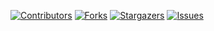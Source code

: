 [![Contributors][contributors-shield]][contributors-url]
[![Forks][forks-shield]][forks-url]
[![Stargazers][stars-shield]][stars-url]
[![Issues][issues-shield]][issues-url]



<!-- MARKDOWN LINKS -->
[contributors-shield]: https://img.shields.io/github/contributors/Kaalotaibi37/ocr-for-food-facts-table.svg?style=flat-square
[contributors-url]: https://github.com/Kaalotaibi37/ocr-for-food-facts-table/graphs/contributors
[forks-shield]: https://img.shields.io/github/forks/Kaalotaibi37/ocr-for-food-facts-table.svg?style=flat-square
[forks-url]: https://github.com/Kaalotaibi37/ocr-for-food-facts-table/members
[stars-shield]: https://img.shields.io/github/stars/Kaalotaibi37/ocr-for-food-facts-table.svg?style=flat-square
[stars-url]: https://github.com/Kaalotaibi37/ocr-for-food-facts-table/stargazers
[issues-shield]: https://img.shields.io/github/issues/Kaalotaibi37/ocr-for-food-facts-table.svg?style=flat-square
[issues-url]: https://github.com/Kaalotaibi37/ocr-for-food-facts-table/issues

